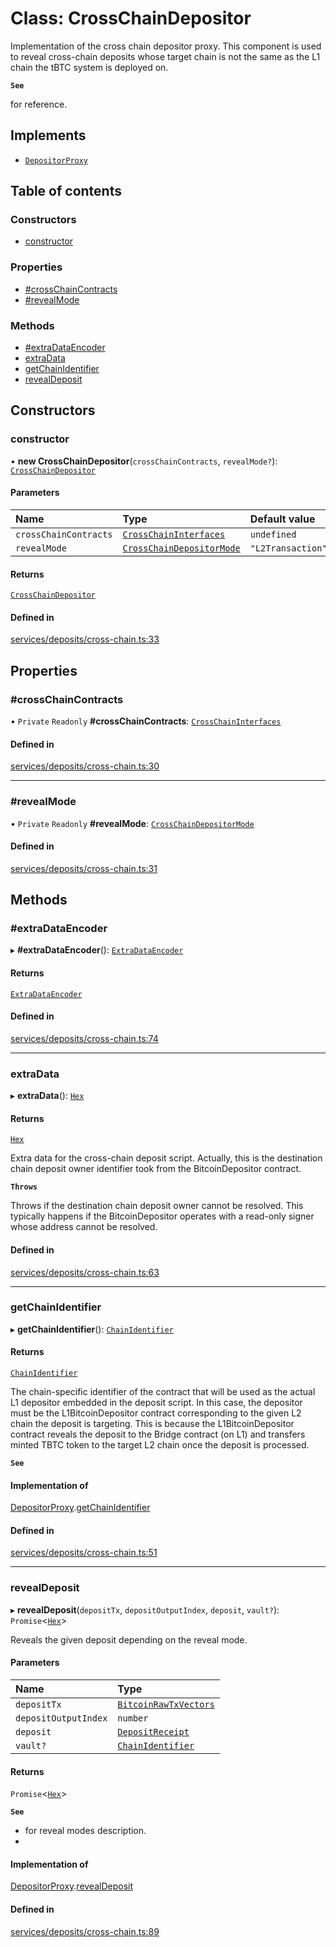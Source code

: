 # Class: CrossChainDepositor

Implementation of the cross chain depositor proxy. This component is used to
reveal cross-chain deposits whose target chain is not the same as the L1
chain the tBTC system is deployed on.

**`See`**

for reference.

## Implements

- [`DepositorProxy`](../interfaces/DepositorProxy.md)

## Table of contents

### Constructors

- [constructor](CrossChainDepositor.md#constructor)

### Properties

- [#crossChainContracts](CrossChainDepositor.md##crosschaincontracts)
- [#revealMode](CrossChainDepositor.md##revealmode)

### Methods

- [#extraDataEncoder](CrossChainDepositor.md##extradataencoder)
- [extraData](CrossChainDepositor.md#extradata)
- [getChainIdentifier](CrossChainDepositor.md#getchainidentifier)
- [revealDeposit](CrossChainDepositor.md#revealdeposit)

## Constructors

### constructor

• **new CrossChainDepositor**(`crossChainContracts`, `revealMode?`): [`CrossChainDepositor`](CrossChainDepositor.md)

#### Parameters

| Name | Type | Default value |
| :------ | :------ | :------ |
| `crossChainContracts` | [`CrossChainInterfaces`](../README.md#crosschaininterfaces) | `undefined` |
| `revealMode` | [`CrossChainDepositorMode`](../README.md#crosschaindepositormode) | `"L2Transaction"` |

#### Returns

[`CrossChainDepositor`](CrossChainDepositor.md)

#### Defined in

[services/deposits/cross-chain.ts:33](https://github.com/jose-blockchain/tbtc-v2/blob/main/typescript/src/services/deposits/cross-chain.ts#L33)

## Properties

### #crossChainContracts

• `Private` `Readonly` **#crossChainContracts**: [`CrossChainInterfaces`](../README.md#crosschaininterfaces)

#### Defined in

[services/deposits/cross-chain.ts:30](https://github.com/jose-blockchain/tbtc-v2/blob/main/typescript/src/services/deposits/cross-chain.ts#L30)

___

### #revealMode

• `Private` `Readonly` **#revealMode**: [`CrossChainDepositorMode`](../README.md#crosschaindepositormode)

#### Defined in

[services/deposits/cross-chain.ts:31](https://github.com/jose-blockchain/tbtc-v2/blob/main/typescript/src/services/deposits/cross-chain.ts#L31)

## Methods

### #extraDataEncoder

▸ **#extraDataEncoder**(): [`ExtraDataEncoder`](../interfaces/ExtraDataEncoder.md)

#### Returns

[`ExtraDataEncoder`](../interfaces/ExtraDataEncoder.md)

#### Defined in

[services/deposits/cross-chain.ts:74](https://github.com/jose-blockchain/tbtc-v2/blob/main/typescript/src/services/deposits/cross-chain.ts#L74)

___

### extraData

▸ **extraData**(): [`Hex`](Hex.md)

#### Returns

[`Hex`](Hex.md)

Extra data for the cross-chain deposit script. Actually, this is
         the destination chain deposit owner identifier took from the BitcoinDepositor
         contract.

**`Throws`**

Throws if the destination chain deposit owner cannot be resolved. This
        typically happens if the BitcoinDepositor operates with
        a read-only signer whose address cannot be resolved.

#### Defined in

[services/deposits/cross-chain.ts:63](https://github.com/jose-blockchain/tbtc-v2/blob/main/typescript/src/services/deposits/cross-chain.ts#L63)

___

### getChainIdentifier

▸ **getChainIdentifier**(): [`ChainIdentifier`](../interfaces/ChainIdentifier.md)

#### Returns

[`ChainIdentifier`](../interfaces/ChainIdentifier.md)

The chain-specific identifier of the contract that will be
         used as the actual L1 depositor embedded in the deposit script.
         In this case, the depositor must be the L1BitcoinDepositor contract
         corresponding to the given L2 chain the deposit is targeting.
         This is because the L1BitcoinDepositor contract reveals the deposit to
         the Bridge contract (on L1) and transfers minted TBTC token to the
         target L2 chain once the deposit is processed.

**`See`**

#### Implementation of

[DepositorProxy](../interfaces/DepositorProxy.md).[getChainIdentifier](../interfaces/DepositorProxy.md#getchainidentifier)

#### Defined in

[services/deposits/cross-chain.ts:51](https://github.com/jose-blockchain/tbtc-v2/blob/main/typescript/src/services/deposits/cross-chain.ts#L51)

___

### revealDeposit

▸ **revealDeposit**(`depositTx`, `depositOutputIndex`, `deposit`, `vault?`): `Promise`\<[`Hex`](Hex.md)\>

Reveals the given deposit depending on the reveal mode.

#### Parameters

| Name | Type |
| :------ | :------ |
| `depositTx` | [`BitcoinRawTxVectors`](../interfaces/BitcoinRawTxVectors.md) |
| `depositOutputIndex` | `number` |
| `deposit` | [`DepositReceipt`](../interfaces/DepositReceipt.md) |
| `vault?` | [`ChainIdentifier`](../interfaces/ChainIdentifier.md) |

#### Returns

`Promise`\<[`Hex`](Hex.md)\>

**`See`**

 - for reveal modes description.
 - 

#### Implementation of

[DepositorProxy](../interfaces/DepositorProxy.md).[revealDeposit](../interfaces/DepositorProxy.md#revealdeposit)

#### Defined in

[services/deposits/cross-chain.ts:89](https://github.com/jose-blockchain/tbtc-v2/blob/main/typescript/src/services/deposits/cross-chain.ts#L89)
